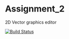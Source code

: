 # Assignment_2
2D Vector graphics editor

[![Build Status](https://travis-ci.com/NYUGraphics/assignment2-AngelaJubeJudy.svg?token=sppqB6eFKVufzLrtS82k&branch=master)](https://travis-ci.com/NYUGraphics/assignment2-AngelaJubeJudy)
